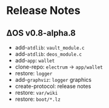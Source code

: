 # Release Notes

## ΔOS v0.8-alpha.8

* add-`atdlib`: `vault_module.c`
* add-`atdlib`: `deos_module.c`
* add-`app`: `wallet`
* clone-repo: `electrum` -> `app/wallet`
* restore: `logger`
* add-`graphviz`: `logger` graphics
* create-protocol: release notes
* restore: `var/wiki`
* restore: `boot/*.lz`

